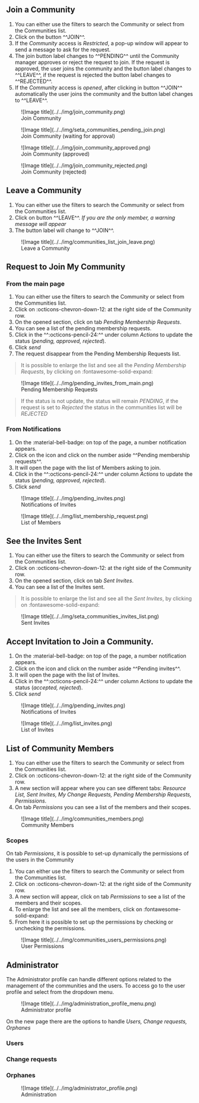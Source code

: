 ## Join a Community

1. You can either use the filters to search the Community or select from the Communities list.      
2. Click on the button ^^JOIN^^.     
3. If the *Community* access is *Restricted*, a pop-up window will appear to send a message to ask for the request.      
4. The join button label changes to ^^PENDING^^ until the Community manager approves or reject the request to join. If the request is approved, the user joins the community and the button label changes to ^^LEAVE^^, if the request is rejected the button label changes to ^^REJECTED^^.
5. If the *Community* access is *opened*, after clicking in button ^^JOIN^^ automatically the user joins the community and the button label changes to ^^LEAVE^^.  
    

<figure markdown>
  ![Image title](../../img/join_community.png)
  <figcaption>Join Community</figcaption>
</figure>

<figure markdown>
  ![Image title](../../img/seta_communities_pending_join.png)
  <figcaption>Join Community (waiting for approval)</figcaption>
</figure>

<figure markdown>
  ![Image title](../../img/join_community_approved.png)
  <figcaption>Join Community (approved)</figcaption>
</figure>

<figure markdown>
  ![Image title](../../img/join_community_rejected.png)
  <figcaption>Join Community (rejected)</figcaption>
</figure>

## Leave a Community

1. You can either use the filters to search the Community or select from the Communities list.      
2. Click on button ^^LEAVE^^. *If you are the only member, a warning message will appear*       
3. The button label will change to ^^JOIN^^.              

<figure markdown>
  ![Image title](../../img/communities_list_join_leave.png)
  <figcaption>Leave a Community</figcaption>
</figure>

## Request to Join My Community

### From the main page
1. You can either use the filters to search the Community or select from the Communities list.             
2. Click on :octicons-chevron-down-12: at the right side of the Community row.      
3. On the opened section, click on tab *Pending Membership Requests*.           
4. You can see a list of the pending membership requests.            
5. Click in the ^^:octicons-pencil-24:^^ under column *Actions* to update the status (*pending, approved, rejected*).     
6. Click *send*
7. The request disappear from the Pending Membership Requests list.

> It is possible to enlarge the list and see all the *Pending Membership Requests*, by clicking on :fontawesome-solid-expand:         

<figure markdown>
  ![Image title](../../img/pending_invites_from_main.png)
  <figcaption>Pending Membership Requests</figcaption>
</figure>

> If the status is not update, the status will remain *PENDING*, if the request is set to *Rejected* the status in the communities list will be *REJECTED*

### From Notifications

1. On the :material-bell-badge: on top of the page, a number notification appears.             
2. Click on the icon and click on the number aside ^^Pending membership requests^^.              
3. It will open the page with the list of Members asking to join.                    
4. Click in the ^^:octicons-pencil-24:^^ under column *Actions* to update the status (*pending, approved, rejected*).
5. Click *send*     

<figure markdown>
  ![Image title](../../img/pending_invites.png)
  <figcaption>Notifications of Invites</figcaption>
</figure>

<figure markdown>
  ![Image title](../../img/list_membership_request.png)
  <figcaption>List of Members</figcaption>
</figure>


## See the Invites Sent
1. You can either use the filters to search the Community or select from the Communities list.             
2. Click on :octicons-chevron-down-12: at the right side of the Community row.      
3. On the opened section, click on tab *Sent Invites*.           
4. You can see a list of the Invites sent.            

> It is possible to enlarge the list and see all the *Sent Invites*, by clicking on :fontawesome-solid-expand:         

<figure markdown>
  ![Image title](../../img/seta_communities_invites_list.png)
  <figcaption>Sent Invites</figcaption>
</figure>

## Accept Invitation to Join a Community.

1. On the :material-bell-badge: on top of the page, a number notification appears.             
2. Click on the icon and click on the number aside ^^Pending invites^^.              
3. It will open the page with the list of Invites.                    
4. Click in the ^^:octicons-pencil-24:^^ under column *Actions* to update the status (*accepted, rejected*).
5. Click *send*     

<figure markdown>
  ![Image title](../../img/pending_invites.png)
  <figcaption>Notifications of Invites</figcaption>
</figure>

<figure markdown>
  ![Image title](../../img/list_invites.png)
  <figcaption>List of Invites</figcaption>
</figure>

## List of Community Members

1. You can either use the filters to search the Community or select from the Communities list.             
2. Click on :octicons-chevron-down-12: at the right side of the Community row.      
3. A new section will appear where you can see different tabs: *Resource List, Sent Invites, My Change Requests, Pending Membership Requests, Permissions*.                  
4. On tab *Permissions* you can see a list of the members and their scopes.              

<figure markdown>
  ![Image title](../../img/communities_members.png)
  <figcaption>Community Members</figcaption>
</figure>

### Scopes

On tab *Permissions*, it is possible to set-up dynamically the permissions of the users in the Community

1. You can either use the filters to search the Community or select from the Communities list.             
2. Click on :octicons-chevron-down-12: at the right side of the Community row.      
3. A new section will appear, click on tab *Permissions* to see a list of the members and their scopes.                  
4. To enlarge the list and see all the members, click on :fontawesome-solid-expand:         
5. From here it is possible to set up the permissions by checking or unchecking the permissions.     

<figure markdown>
  ![Image title](../../img/communities_users_permissions.png)
  <figcaption>User Permissions</figcaption>
</figure>

## Administrator

The Administrator profile can handle different options related to the management of the communities and the users. To access go to the user profile and select from the dropdown menu.       

<figure markdown>
  ![Image title](../../img/administration_profile_menu.png)
  <figcaption>Administrator profile</figcaption>
</figure>

On the new page there are the options to handle *Users, Change requests, Orphanes*

### Users

### Change requests

### Orphanes

<figure markdown>
  ![Image title](../../img/administrator_profile.png)
  <figcaption>Administration</figcaption>
</figure>